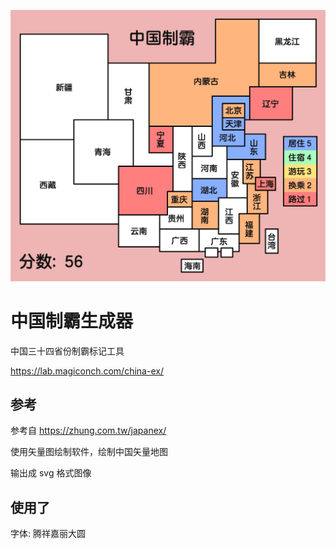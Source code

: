 ![中国制霸生成器](simple.png)
# 中国制霸生成器
中国三十四省份制霸标记工具

https://lab.magiconch.com/china-ex/

## 参考 
参考自 https://zhung.com.tw/japanex/

使用矢量图绘制软件，绘制中国矢量地图

输出成 svg 格式图像

## 使用了
字体: 腾祥嘉丽大圆